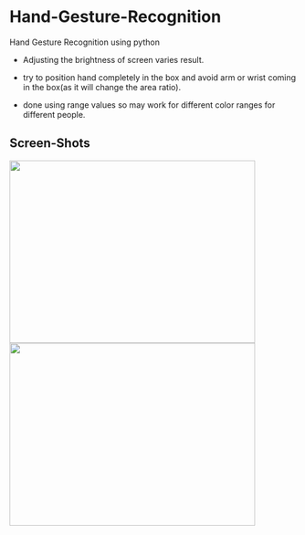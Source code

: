 # Hand-Gesture-Recognition
Hand Gesture Recognition using python 

* Adjusting the brightness of screen varies result. 

* try to position hand completely in the box and avoid arm or wrist coming in the box(as it will change the area ratio).

* done using range values so may work for different color ranges for different people.

## Screen-Shots

<p>
<img src="https://user-images.githubusercontent.com/36808495/67163077-57768e00-f388-11e9-8466-c90a6e73656c.png" width="430" height="320">
<img src="https://user-images.githubusercontent.com/36808495/67163108-8d1b7700-f388-11e9-885c-0231338fb6f4.png" width="430" height="320">
</p>  

